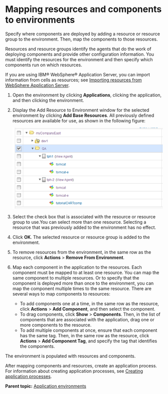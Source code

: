 # Mapping resources and components to environments

 Specify where components are deployed by adding a resource or resource group to the environment. Then, map the components to those resources. 

Resources and resource groups identify the agents that do the work of deploying components and provide other configuration information. You must identify the resources for the environment and then specify which components run on which resources.

If you are using IBM® WebSphere® Application Server, you can import information from cells as resources; see [Importing resources from WebSphere Application Server](resources_import_was.md).

1.  Open the environment by clicking **Applications**, clicking the application, and then clicking the environment. 
2.  Display the Add Resource to Environment window for the selected environment by clicking **Add Base Resources**. All previously defined resources are available for use, as shown in the following figure:

    ![Selecting resources for an environment](../images/app_create-5.png)

3.  Select the check box that is associated with the resource or resource group to use.You can select more than one resource. Selecting a resource that was previously added to the environment has no effect.
4.  Click **OK**. The selected resource or resource group is added to the environment.
5.  To remove resources from the environment, in the same row as the resource, click **Actions** \> **Remove From Environment**. 
6.  Map each component in the application to the resources. Each component must be mapped to at least one resource. You can map the same component to multiple resources. Or to specify that the component is deployed more than once to the environment, you can map the component multiple times to the same resource. There are several ways to map components to resources:
    -   To add components one at a time, in the same row as the resource, click **Actions** \> **Add Component**, and then select the component.
    -   To drag components, click **Show** \> **Components**. Then, in the list of components that are associated with the application, drag one or more components to the resource.
    -   To add multiple components at once, ensure that each component has the same tag. Then, in the same row as the resource, click **Actions** \> **Add Component Tag**, and specify the tag that identifies the components.

The environment is populated with resources and components.

After mapping components and resources, create an application process. For information about creating application processes, see [Creating application processes](app_process_create.md#).

**Parent topic:** [Application environments](../topics/app_environment.md)

